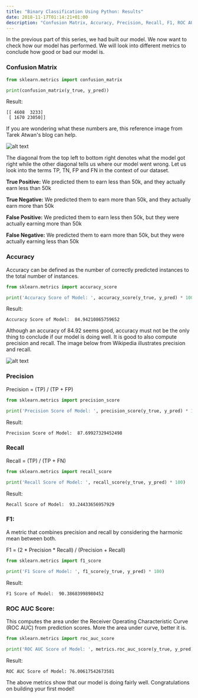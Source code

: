 ```yaml
---
title: "Binary Classification Using Python: Results"
date: 2018-11-17T01:14:21+01:00
description: "Confusion Matrix, Accuracy, Precision, Recall, F1, ROC AUC Curve"
---
```


In the previous part of this series, we had built our model. We now want to check how our model has performed. We will look into different metrics to conclude how good or bad our model is.

### Confusion Matrix

```Python
from sklearn.metrics import confusion_matrix

print(confusion_matrix(y_true, y_pred))
```

Result:

```
[[ 4608  3233]
 [ 1670 23050]]
```

If you are wondering what these numbers are, this reference image from Tarek Atwan's blog can help.

![alt text](https://images2.imgbox.com/ef/6b/qe4x1wHb_o.png "Confusion Matrix")

The diagonal from the top left to bottom right denotes what the model got right while the other diagonal tells us where our model went wrong. Let us look into the terms TP, TN, FP and FN in the context of our dataset.

__True Positive:__ We predicted them to earn less than 50k, and they actually earn less than 50k

__True Negative:__ We predicted them to earn more than 50k, and they actually earn more than 50k

__False Positive:__ We predicted them to earn less then 50k, but they were actually earning more than 50k

__False Negative:__ We predicted them to earn more than 50k, but they were actually earning less than 50k


### Accuracy

Accuracy can be defined as the number of correctly predicted instances to the total number of instances.

```Python
from sklearn.metrics import accuracy_score

print('Accuracy Score of Model: ', accuracy_score(y_true, y_pred) * 100)
```

Result:
```
Accuracy Score of Model:  84.94210865759652
```

Although an accuracy of 84.92 seems good, accuracy must not be the only thing to conclude if our model is doing well. It is good to also compute precision and recall. The image below from Wikipedia illustrates precision and recall.

![alt text](https://images2.imgbox.com/40/bf/wV0GuOTa_o.png "Precision and Recall")

### Precision

Precision = (TP) / (TP + FP)

```Python
from sklearn.metrics import precision_score

print('Precision Score of Model: ', precision_score(y_true, y_pred) * 100)
```
Result:

```
Precision Score of Model:  87.69927329452498
```

### Recall

Recall = (TP) / (TP + FN)

```Python
from sklearn.metrics import recall_score

print('Recall Score of Model: ', recall_score(y_true, y_pred) * 100)
```

Result:

```
Recall Score of Model:  93.24433656957929
```

### F1:

A metric that combines precision and recall by considering the harmonic mean between both.

F1 = (2 * Precision * Recall) / (Precision + Recall)

```Python
from sklearn.metrics import f1_score

print('F1 Score of Model: ', f1_score(y_true, y_pred) * 100)
```

Result:
```
F1 Score of Model:  90.38683998980452
```

### ROC AUC Score:

This computes the area under the Receiver Operating Characteristic Curve (ROC AUC) from prediction scores. More the area under curve, better it is.

```Python
from sklearn.metrics import roc_auc_score

print('ROC AUC Score of Model: ', metrics.roc_auc_score(y_true, y_pred) * 100)
```

Result:

```
ROC AUC Score of Model: 76.00617542673581
```

The above metrics show that our model is doing fairly well. Congratulations on building your first model!
